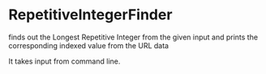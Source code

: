 # RepetitiveIntegerFinder
finds out the Longest Repetitive Integer from the given input and
prints the corresponding indexed value from the URL data 

It takes input from command line.
